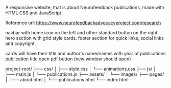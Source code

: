 A responsive website, that is about Neurofeedback publications, made with HTML CSS and JavaScript.

Reference url: https://www.neurofeedbackadvocacyproject.com/research

navbar with home icon on the left and other standard button on the right
hero section with grid style cards.
footer section for quick links, social links and copyright. 

cards will have their title and
author's name/names with year of publications
publication title
open pdf button (new window should open)

project-root/
├── css/
│   ├── style.css
│   └── animations.css
├── js/
│   ├── main.js
│   └── publications.js
├── assets/
│   └── images/
├── pages/
│   ├── about.html
│   └── publications.html
└── index.html